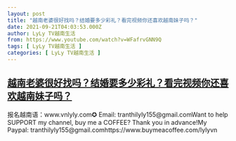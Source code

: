 ```yaml
---
layout: post
title: "越南老婆很好找吗？结婚要多少彩礼？看完视频你还喜欢越南妹子吗？"
date: 2021-09-21T04:03:53.000Z
author: LyLy TV越南生活
from: https://www.youtube.com/watch?v=WFafrvGNN9Q
tags: [ LyLy TV越南生活 ]
categories: [ LyLy TV越南生活 ]
---
```

<!--1632197033000-->
[越南老婆很好找吗？结婚要多少彩礼？看完视频你还喜欢越南妹子吗？](https://www.youtube.com/watch?v=WFafrvGNN9Q)
------

<div>
报名越南语：www.vnlyly.com✪ Email: tranthilyly155@gmail.comWant to help SUPPORT my channel, buy me a COFFEE?  Thank you in advance!My Paypal: tranthilyly155@gmail.comhttps://www.buymeacoffee.com/lylyvn
</div>
